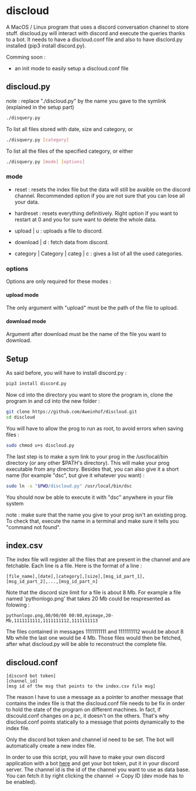 # discloud

A MacOS / Linux program that uses a discord conversation channel to store stuff.
discloud.py will interact with discord and execute the queries thanks to a bot. It needs to have a discloud.conf file and also to have disclord.py installed (pip3 install discord.py).

Comming soon :
- an init mode to easily setup a discloud.conf file

## discloud.py

note : replace "./discloud.py" by the name you gave to the symlink (explained in the setup part)

```bash
./disquery.py
```

To list all files stored with date, size and category, or

```bash
./disquery.py [category]
```

To list all the files of the specified category, or either

```bash
./disquery.py [mode] [options]
```
### mode

- reset : resets the index file but the data will still be avaible on the discord channel. Recommended option if you are not sure that you can lose all your data.
- hardreset : resets everything definitively. Right option if you want to restart at 0 and you for sure want to delete the whole data.

- upload | u : uploads a file to discord.
- download | d : fetch data from discord.

- category | Category | categ | c : gives a list of all the used categories.

### options

Options are only required for these modes :

#### upload mode

The only argument with "upload" must be the path of the file to upload.

#### download mode

Argument after download must be the name of the file you want to download.


## Setup

As said before, you will have to install discord.py :

```bash
pip3 install discord.py
```


Now cd into the directory you want to store the program in, clone the program in and cd into the new folder :

```bash
git clone https://github.com/Aweinhof/discloud.git
cd discloud
```


You will have to allow the prog to run as root, to avoid errors when saving files :
```bash
sudo chmod u+s discloud.py
```

The last step is to make a sym link to your prog in the /usr/local/bin directory (or any other $PATH's directory). This will make your prog executable from any directory. Besides that, you can also give it a short name (for example "dsc", but give it whatever you want) :

```bash
sudo ln -s "$PWD/discloud.py" /usr/local/bin/dsc
```

You should now be able to execute it with "dsc" anywhere in your file system

note : make sure that the name you give to your prog isn't an existing prog. To check that, execute the name in a terminal and make sure it tells you "command not found".


## index.csv

The index file will register all the files that are present in the channel and are fetchable.
Each line is a file. Here is the format of a line :

```
[file_name],[date],[category],[size],[msg_id_part_1],[msg_id_part_2],...,[msg_id_part_n]
```

Note that the discord size limit for a file is about 8 Mb.
For example a file named 'pythonlogo.png' that takes 20 Mb could be respresented as folowing :

```
pythonlogo.png,00/00/00 00:00,myimage,20-Mb,1111111111,1111111112,1111111113
```

The files contained in messages 1111111111 and 1111111112 would be about 8 Mb while the last one would be 4 Mb.
Those files would then be fetched, after what discloud.py will be able to reconstruct the complete file.


## discloud.conf

```
[discord bot token]
[channel_id]
[msg id of the msg that points to the index.csv file msg]
```

The reason I have to use a message as a pointer to another message that contains the index file is that the discloud.conf file needs to be fix in order to hold the state of the program on different machines. In fact, if discould.conf changes on a pc, it doesn't on the others. That's why discloud.conf points statically to a message that points dynamically to the index file. 

Only the discord bot token and channel id need to be set. The bot will automatically create a new index file.

In order to use this script, you will have to make your own discord application with a bot [here](https://discord.com/login?redirect_to=%2Fdevelopers%2Fapplications) and get your bot token, put it in your discord server. The channel id is the id of the channel you want to use as data base. You can fetch it by right clicking the channel -> Copy ID (dev mode has to be enabled).
